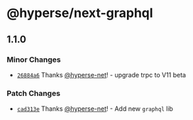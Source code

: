 # @hyperse/next-graphql

## 1.1.0

### Minor Changes

- [`26884a6`](https://github.com/hyperse-io/next-mate/commit/26884a631ced2a0d2d74a70eb6f4e14e89a7dec7) Thanks [@hyperse-net](https://github.com/hyperse-net)! - upgrade trpc to V11 beta

### Patch Changes

- [`cad313e`](https://github.com/hyperse-io/next-mate/commit/cad313e17f2bf160cff2cb63df17feec9633e63b) Thanks [@hyperse-net](https://github.com/hyperse-net)! - Add new `graphql` lib
